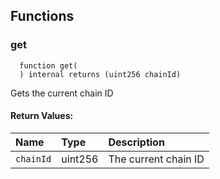 ## Functions

### get

```solidity
  function get(
  ) internal returns (uint256 chainId)
```

Gets the current chain ID

#### Return Values:

| Name      | Type    | Description          |
| :-------- | :------ | :------------------- |
| `chainId` | uint256 | The current chain ID |
